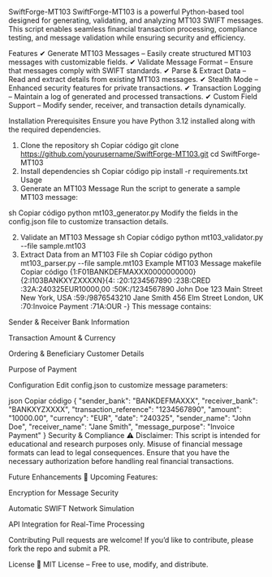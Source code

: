 SwiftForge-MT103
SwiftForge-MT103 is a powerful Python-based tool designed for generating, validating, and analyzing MT103 SWIFT messages. This script enables seamless financial transaction processing, compliance testing, and message validation while ensuring security and efficiency.

Features
✔ Generate MT103 Messages – Easily create structured MT103 messages with customizable fields.
✔ Validate Message Format – Ensure that messages comply with SWIFT standards.
✔ Parse & Extract Data – Read and extract details from existing MT103 messages.
✔ Stealth Mode – Enhanced security features for private transactions.
✔ Transaction Logging – Maintain a log of generated and processed transactions.
✔ Custom Field Support – Modify sender, receiver, and transaction details dynamically.

Installation
Prerequisites
Ensure you have Python 3.12 installed along with the required dependencies.

1. Clone the repository
sh
Copiar código
git clone https://github.com/yourusername/SwiftForge-MT103.git
cd SwiftForge-MT103
2. Install dependencies
sh
Copiar código
pip install -r requirements.txt
Usage
1. Generate an MT103 Message
Run the script to generate a sample MT103 message:

sh
Copiar código
python mt103_generator.py
Modify the fields in the config.json file to customize transaction details.

2. Validate an MT103 Message
sh
Copiar código
python mt103_validator.py --file sample.mt103
3. Extract Data from an MT103 File
sh
Copiar código
python mt103_parser.py --file sample.mt103
Example MT103 Message
makefile
Copiar código
{1:F01BANKDEFMAXXX0000000000}{2:I103BANKXYZXXXXN}{4:
:20:1234567890
:23B:CRED
:32A:240325EUR10000,00
:50K:/1234567890
John Doe
123 Main Street
New York, USA
:59:/9876543210
Jane Smith
456 Elm Street
London, UK
:70:Invoice Payment
:71A:OUR
-}
This message contains:

Sender & Receiver Bank Information

Transaction Amount & Currency

Ordering & Beneficiary Customer Details

Purpose of Payment

Configuration
Edit config.json to customize message parameters:

json
Copiar código
{
  "sender_bank": "BANKDEFMAXXX",
  "receiver_bank": "BANKXYZXXXX",
  "transaction_reference": "1234567890",
  "amount": "10000.00",
  "currency": "EUR",
  "date": "240325",
  "sender_name": "John Doe",
  "receiver_name": "Jane Smith",
  "message_purpose": "Invoice Payment"
}
Security & Compliance
⚠ Disclaimer:
This script is intended for educational and research purposes only. Misuse of financial message formats can lead to legal consequences. Ensure that you have the necessary authorization before handling real financial transactions.

Future Enhancements
🚀 Upcoming Features:

Encryption for Message Security

Automatic SWIFT Network Simulation

API Integration for Real-Time Processing

Contributing
Pull requests are welcome! If you’d like to contribute, please fork the repo and submit a PR.

License
📜 MIT License – Free to use, modify, and distribute.
